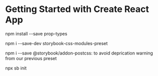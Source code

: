 # Getting Started with Create React App

npm install --save prop-types

npm i --save-dev storybook-css-modules-preset

npm i --save @storybook/addon-postcss: to avoid deprication warning from our previous preset

npx sb init